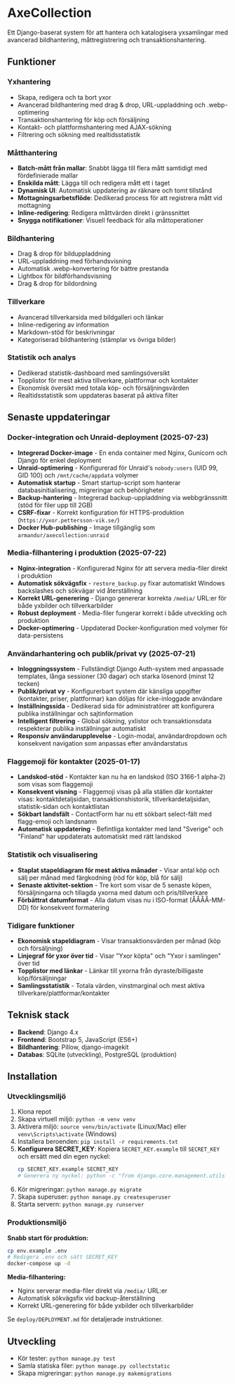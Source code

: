 # AxeCollection

Ett Django-baserat system för att hantera och katalogisera yxsamlingar med avancerad bildhantering, måttregistrering och transaktionshantering.

## Funktioner

### Yxhantering
- Skapa, redigera och ta bort yxor
- Avancerad bildhantering med drag & drop, URL-uppladdning och .webp-optimering
- Transaktionshantering för köp och försäljning
- Kontakt- och plattformshantering med AJAX-sökning
- Filtrering och sökning med realtidsstatistik

### Måtthantering
- **Batch-mått från mallar**: Snabbt lägga till flera mått samtidigt med fördefinierade mallar
- **Enskilda mått**: Lägga till och redigera mått ett i taget
- **Dynamisk UI**: Automatisk uppdatering av räknare och tomt tillstånd
- **Mottagningsarbetsflöde**: Dedikerad process för att registrera mått vid mottagning
- **Inline-redigering**: Redigera måttvärden direkt i gränssnittet
- **Snygga notifikationer**: Visuell feedback för alla måttoperationer

### Bildhantering
- Drag & drop för bilduppladdning
- URL-uppladdning med förhandsvisning
- Automatisk .webp-konvertering för bättre prestanda
- Lightbox för bildförhandsvisning
- Drag & drop för bildordning

### Tillverkare
- Avancerad tillverkarsida med bildgalleri och länkar
- Inline-redigering av information
- Markdown-stöd för beskrivningar
- Kategoriserad bildhantering (stämplar vs övriga bilder)

### Statistik och analys
- Dedikerad statistik-dashboard med samlingsöversikt
- Topplistor för mest aktiva tillverkare, plattformar och kontakter
- Ekonomisk översikt med totala köp- och försäljningsvärden
- Realtidsstatistik som uppdateras baserat på aktiva filter

## Senaste uppdateringar

### Docker-integration och Unraid-deployment (2025-07-23)
- **Integrerad Docker-image** - En enda container med Nginx, Gunicorn och Django för enkel deployment
- **Unraid-optimering** - Konfigurerad för Unraid's `nobody:users` (UID 99, GID 100) och `/mnt/cache/appdata` volymer
- **Automatisk startup** - Smart startup-script som hanterar databasinitialisering, migreringar och behörigheter
- **Backup-hantering** - Integrerad backup-uppladdning via webbgränssnitt (stöd för filer upp till 2GB)
- **CSRF-fixar** - Korrekt konfiguration för HTTPS-produktion (`https://yxor.pettersson-vik.se/`)
- **Docker Hub-publishing** - Image tillgänglig som `armandur/axecollection:unraid`

### Media-filhantering i produktion (2025-07-22)
- **Nginx-integration** - Konfigurerad Nginx för att servera media-filer direkt i produktion
- **Automatisk sökvägsfix** - `restore_backup.py` fixar automatiskt Windows backslashes och sökvägar vid återställning
- **Korrekt URL-generering** - Django genererar korrekta `/media/` URL:er för både yxbilder och tillverkarbilder
- **Robust deployment** - Media-filer fungerar korrekt i både utveckling och produktion
- **Docker-optimering** - Uppdaterad Docker-konfiguration med volymer för data-persistens

### Användarhantering och publik/privat vy (2025-07-21)
- **Inloggningssystem** - Fullständigt Django Auth-system med anpassade templates, långa sessioner (30 dagar) och starka lösenord (minst 12 tecken)
- **Publik/privat vy** - Konfigurerbart system där känsliga uppgifter (kontakter, priser, plattformar) kan döljas för icke-inloggade användare
- **Inställningssida** - Dedikerad sida för administratörer att konfigurera publika inställningar och sajtinformation
- **Intelligent filtrering** - Global sökning, yxlistor och transaktionsdata respekterar publika inställningar automatiskt
- **Responsiv användarupplevelse** - Login-modal, användardropdown och konsekvent navigation som anpassas efter användarstatus

### Flaggemoji för kontakter (2025-01-17)
- **Landskod-stöd** - Kontakter kan nu ha en landskod (ISO 3166-1 alpha-2) som visas som flaggemoji
- **Konsekvent visning** - Flaggemoji visas på alla ställen där kontakter visas: kontaktdetaljsidan, transaktionshistorik, tillverkardetaljsidan, statistik-sidan och kontaktlistan
- **Sökbart landsfält** - ContactForm har nu ett sökbart select-fält med flagg-emoji och landsnamn
- **Automatisk uppdatering** - Befintliga kontakter med land "Sverige" och "Finland" har uppdaterats automatiskt med rätt landskod

### Statistik och visualisering
- **Staplat stapeldiagram för mest aktiva månader** - Visar antal köp och sälj per månad med färgkodning (röd för köp, blå för sälj)
- **Senaste aktivitet-sektion** - Tre kort som visar de 5 senaste köpen, försäljningarna och tillagda yxorna med datum och pris/tillverkare
- **Förbättrat datumformat** - Alla datum visas nu i ISO-format (ÅÅÅÅ-MM-DD) för konsekvent formatering

### Tidigare funktioner
- **Ekonomisk stapeldiagram** - Visar transaktionsvärden per månad (köp och försäljning)
- **Linjegraf för yxor över tid** - Visar "Yxor köpta" och "Yxor i samlingen" över tid
- **Topplistor med länkar** - Länkar till yxorna från dyraste/billigaste köp/försäljningar
- **Samlingsstatistik** - Totala värden, vinstmarginal och mest aktiva tillverkare/plattformar/kontakter

## Teknisk stack

- **Backend**: Django 4.x
- **Frontend**: Bootstrap 5, JavaScript (ES6+)
- **Bildhantering**: Pillow, django-imagekit
- **Databas**: SQLite (utveckling), PostgreSQL (produktion)

## Installation

### Utvecklingsmiljö

1. Klona repot
2. Skapa virtuell miljö: `python -m venv venv`
3. Aktivera miljö: `source venv/bin/activate` (Linux/Mac) eller `venv\Scripts\activate` (Windows)
4. Installera beroenden: `pip install -r requirements.txt`
5. **Konfigurera SECRET_KEY**: Kopiera `SECRET_KEY.example` till `SECRET_KEY` och ersätt med din egen nyckel:
   ```bash
   cp SECRET_KEY.example SECRET_KEY
   # Generera ny nyckel: python -c "from django.core.management.utils import get_random_secret_key; print(get_random_secret_key())"
   ```
6. Kör migreringar: `python manage.py migrate`
7. Skapa superuser: `python manage.py createsuperuser`
8. Starta servern: `python manage.py runserver`

### Produktionsmiljö

**Snabb start för produktion:**
```bash
cp env.example .env
# Redigera .env och sätt SECRET_KEY
docker-compose up -d
```

**Media-filhantering:**
- Nginx serverar media-filer direkt via `/media/` URL:er
- Automatisk sökvägsfix vid backup-återställning
- Korrekt URL-generering för både yxbilder och tillverkarbilder

Se `deploy/DEPLOYMENT.md` för detaljerade instruktioner.

## Utveckling

- Kör tester: `python manage.py test`
- Samla statiska filer: `python manage.py collectstatic`
- Skapa migreringar: `python manage.py makemigrations` 